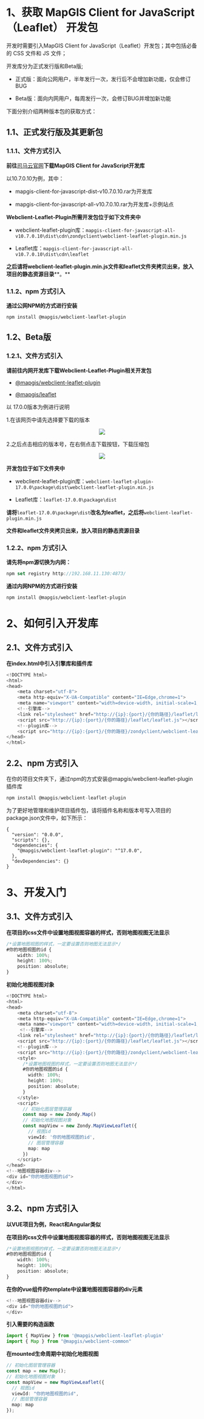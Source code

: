 # 1、获取 MapGIS Client for JavaScript（Leaflet） 开发包


开发时需要引入MapGIS Client for JavaScript（Leaflet）开发包；其中包括必备的 CSS 文件和 JS 文件；


开发库分为正式发行版和Beta版;

* 正式版：面向公网用户，半年发行一次，发行后不会增加新功能，仅会修订BUG

* Beta版：面向内网用户，每周发行一次，会修订BUG并增加新功能


下面分别介绍两种版本包的获取方式：

## 1.1、正式发行版及其更新包

### 1.1.1、文件方式引入

**前往**[司马云官网](http://smaryun.com/dev/download_detail.html#/download828)**下载MapGIS Client for JavaScript开发库**

以10.7.0.10为例，其中：

* mapgis-client-for-javascript-dist-v10.7.0.10.rar为开发库

* mapgis-client-for-javascript-all-v10.7.0.10.rar为开发库+示例站点


**Webclient-Leaflet-Plugin所需开发包位于如下文件夹中**

* webclient-leaflet-plugin库：`mapgis-client-for-javascript-all-v10.7.0.10\dist\cdn\zondyclient\webclient-leaflet-plugin.min.js`

* Leaflet库：`mapgis-client-for-javascript-all-v10.7.0.10\dist\cdn\leaflet`


**之后请将webclient-leaflet-plugin.min.js文件和leaflet文件夹拷贝出来，放入项目的静态资源目录****。**

### 1.1.2、npm 方式引入


**通过公网NPM的方式进行安装**

```plain
npm install @mapgis/webclient-leaflet-plugin
```
## 1.2、Beta版

### 1.2.1、文件方式引入


**请前往内网开发库下载Webclient-Leaflet-Plugin相关开发包**

* [@mapgis/webclient-leaflet-plugin](http://192.168.11.130:4873/-/web/detail/@mapgis/webclient-leaflet-plugin)

* [@mapgis/leaflet](http://192.168.11.130:4873/-/web/detail/@mapgis/leaflet)

以 17.0.0版本为例进行说明

1.在该网页中请先选择要下载的版本


<center>

<img src="http://webclient.smaryun.com/static/modules/leaflet/source/img/开发指南_1.png" style="zoom:100%;" />

</center>


2.之后点击相应的版本号，在右侧点击下载按钮，下载压缩包


<center>

<img src="http://webclient.smaryun.com/static/modules/leaflet/source/img/开发指南_2.png" style="zoom:100%;" />

</center>


**开发包位于如下文件夹中**

* webclient-leaflet-plugin库：`webclient-leaflet-plugin-17.0.0\package\dist\webclient-leaflet-plugin.min.js`

* Leaflet库：`leaflet-17.0.0\package\dist`

 

**请将**`leaflet-17.0.0\package\dist`**改名为leaflet，之后将**`webclient-leaflet-plugin.min.js`

 **文件和leaflet文件夹拷贝出来，放入项目的静态资源目录**


### 1.2.2、npm 方式引入


**请先将npm源切换为内网：**

```typescript
npm set registry http://192.168.11.130:4873/
```


**通过内网NPM的方式进行安装**

```plain
npm install @mapgis/webclient-leaflet-plugin
```


# 2、如何引入开发库 


## 2.1、文件方式引入


**在index.html中引入引擎库和插件库**

```typescript
<!DOCTYPE html>
<html>
<head>
    <meta charset="utf-8">
    <meta http-equiv="X-UA-Compatible" content="IE=Edge,chrome=1">
    <meta name="viewport" content="width=device-width, initial-scale=1, maximum-scale=1, minimum-scale=1, user-scalable=no">
    <!--引擎库-->
    <link rel="stylesheet" href="http://{ip}:{port}/{你的路径}/leaflet/leaflet.css">
    <script src="http://{ip}:{port}/{你的路径}/leaflet/leaflet.js"></script>
    <!--plugin库-->
    <script src="http://{ip}:{port}/{你的路径}/zondyclient/webclient-leaflet-plugin.min.js"></script>
</head>
</html>
```


## 2.2、npm 方式引入


在你的项目文件夹下，通过npm的方式安装@mapgis/webclient-leaflet-plugin插件库

```typescript
npm install @mapgis/webclient-leaflet-plugin
```
为了更好地管理和维护项目插件包，请将插件名称和版本号写入项目的package.json文件中，如下所示：
```plain
{
  "version": "0.0.0",
  "scripts": {},
  "dependencies": {
    "@mapgis/webclient-leaflet-plugin": "^17.0.0",
  },
  "devDependencies": {}
}
```


# 3、开发入门


## 3.1、文件方式引入


**在项目的css文件中设置地图视图容器的样式，否则地图视图无法显示**

```typescript
/*设置地图视图的样式，一定要设置否则地图无法显示*/
#你的地图视图的id {
    width: 100%;
    height: 100%;
    position: absolute;
}
```


**初始化地图视图对象**

```typescript
<!DOCTYPE html>
<html>
<head>
    <meta charset="utf-8">
    <meta http-equiv="X-UA-Compatible" content="IE=Edge,chrome=1">
    <meta name="viewport" content="width=device-width, initial-scale=1, maximum-scale=1, minimum-scale=1, user-scalable=no">
     <!--引擎库-->
    <link rel="stylesheet" href="http://{ip}:{port}/{你的路径}/leaflet/leaflet.css">
    <script src="http://{ip}:{port}/{你的路径}/leaflet/leaflet.js"></script>
    <!--plugin库-->
    <script src="http://{ip}:{port}/{你的路径}/zondyclient/webclient-leaflet-plugin.min.js"></script>
    <style>
      /*设置地图视图的样式，一定要设置否则地图无法显示*/
      #你的地图视图的id {
        width: 100%;
        height: 100%;
        position: absolute;
      }
    </style>
    <script>
      // 初始化图层管理容器
      const map = new Zondy.Map()
      // 初始化地图视图对象
      const mapView = new Zondy.MapViewLeaflet({
        // 视图id
        viewId: '你的地图视图的id',
        // 图层管理容器
        map: map
      })
    </script>
</head>
<!--地图视图容器div-->
<div id="你的地图视图的id">
</div>
</html>
```

## 

## 3.2、npm 方式引入


**以VUE项目为例，React和Angular类似**


**在项目的css文件中设置地图视图容器的样式，否则地图视图无法显示**

```typescript
/*设置地图视图的样式，一定要设置否则地图无法显示*/
#你的地图视图的id {
    width: 100%;
    height: 100%;
    position: absolute;
}
```


**在你的vue组件的template中设置地图视图容器的div元素**

```typescript
<!--地图视图容器div-->
<div id="你的地图视图的id">
</div>
```


**引入需要的构造函数**

```typescript
import { MapView } from '@mapgis/webclient-leaflet-plugin'
import { Map } from "@mapgis/webclient-common"
```


**在mounted生命周期中初始化地图视图**

```typescript
// 初始化图层管理容器
const map = new Map();
// 初始化地图视图对象
const mapView = new MapViewLeaflet({
  // 视图id
  viewId: "你的地图视图的id",
  // 图层管理容器
  map: map
});
```


